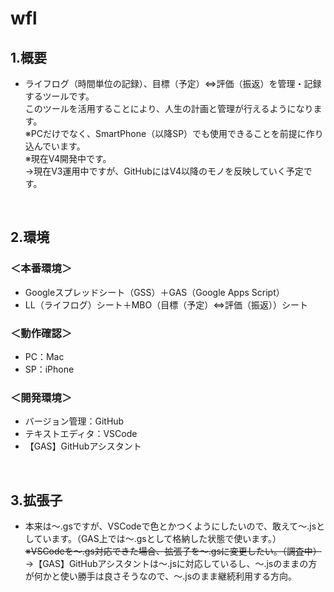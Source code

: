 # wfl  
## 1.概要  
- ライフログ（時間単位の記録）、目標（予定）⇔評価（振返）を管理・記録するツールです。  
このツールを活用することにより、人生の計画と管理が行えるようになります。  
※PCだけでなく、SmartPhone（以降SP）でも使用できることを前提に作り込んでいます。  
※現在V4開発中です。  
→現在V3運用中ですが、GitHubにはV4以降のモノを反映していく予定です。  
<br />  

## 2.環境  
### ＜本番環境＞  
- Googleスプレッドシート（GSS）＋GAS（Google Apps Script）  
- LL（ライフログ）シート＋MBO（目標（予定）⇔評価（振返））シート  

### ＜動作確認＞  
- PC：Mac  
- SP：iPhone  

### ＜開発環境＞
- バージョン管理：GitHub  
- テキストエディタ：VSCode  
- 【GAS】GitHubアシスタント
<br />

## 3.拡張子  
- 本来は〜.gsですが、VSCodeで色とかつくようにしたいので、敢えて〜.jsとしています。（GAS上では〜.gsとして格納した状態で使います。）  
~~※VSCodeを〜.gs対応できた場合、拡張子を〜.gsに変更したい。（調査中）~~  
→【GAS】GitHubアシスタントは〜.jsに対応しているし、〜.jsのままの方が何かと使い勝手は良さそうなので、〜.jsのまま継続利用する方向。